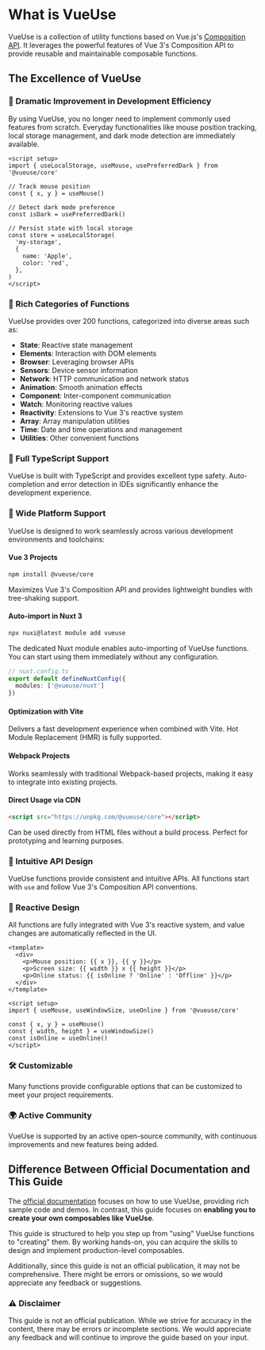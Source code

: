 # What is VueUse

VueUse is a collection of utility functions based on Vue.js's [Composition API](https://vuejs.org/guide/extras/composition-api-faq.html). It leverages the powerful features of Vue 3's Composition API to provide reusable and maintainable composable functions.

## The Excellence of VueUse

### 🎯 Dramatic Improvement in Development Efficiency

By using VueUse, you no longer need to implement commonly used features from scratch. Everyday functionalities like mouse position tracking, local storage management, and dark mode detection are immediately available.

```vue
<script setup>
import { useLocalStorage, useMouse, usePreferredDark } from '@vueuse/core'

// Track mouse position
const { x, y } = useMouse()

// Detect dark mode preference
const isDark = usePreferredDark()

// Persist state with local storage
const store = useLocalStorage(
  'my-storage',
  {
    name: 'Apple',
    color: 'red',
  },
)
</script>
```

### 🔧 Rich Categories of Functions

VueUse provides over 200 functions, categorized into diverse areas such as:

- **State**: Reactive state management
- **Elements**: Interaction with DOM elements
- **Browser**: Leveraging browser APIs
- **Sensors**: Device sensor information
- **Network**: HTTP communication and network status
- **Animation**: Smooth animation effects
- **Component**: Inter-component communication
- **Watch**: Monitoring reactive values
- **Reactivity**: Extensions to Vue 3's reactive system
- **Array**: Array manipulation utilities
- **Time**: Date and time operations and management
- **Utilities**: Other convenient functions

### 🚀 Full TypeScript Support

VueUse is built with TypeScript and provides excellent type safety. Auto-completion and error detection in IDEs significantly enhance the development experience.

### 📱 Wide Platform Support

VueUse is designed to work seamlessly across various development environments and toolchains:

#### Vue 3 Projects
```bash
npm install @vueuse/core
```
Maximizes Vue 3's Composition API and provides lightweight bundles with tree-shaking support.

#### Auto-import in Nuxt 3
```bash
npx nuxi@latest module add vueuse
```
The dedicated Nuxt module enables auto-importing of VueUse functions. You can start using them immediately without any configuration.

```typescript
// nuxt.config.ts
export default defineNuxtConfig({
  modules: ['@vueuse/nuxt']
})
```

#### Optimization with Vite
Delivers a fast development experience when combined with Vite. Hot Module Replacement (HMR) is fully supported.

#### Webpack Projects
Works seamlessly with traditional Webpack-based projects, making it easy to integrate into existing projects.

#### Direct Usage via CDN
```html
<script src="https://unpkg.com/@vueuse/core"></script>
```
Can be used directly from HTML files without a build process. Perfect for prototyping and learning purposes.

### 🎨 Intuitive API Design

VueUse functions provide consistent and intuitive APIs. All functions start with `use` and follow Vue 3's Composition API conventions.

### 🔄 Reactive Design

All functions are fully integrated with Vue 3's reactive system, and value changes are automatically reflected in the UI.

```vue
<template>
  <div>
    <p>Mouse position: {{ x }}, {{ y }}</p>
    <p>Screen size: {{ width }} x {{ height }}</p>
    <p>Online status: {{ isOnline ? 'Online' : 'Offline' }}</p>
  </div>
</template>

<script setup>
import { useMouse, useWindowSize, useOnline } from '@vueuse/core'

const { x, y } = useMouse()
const { width, height } = useWindowSize()
const isOnline = useOnline()
</script>
```

### 🛠️ Customizable

Many functions provide configurable options that can be customized to meet your project requirements.

### 🌍 Active Community

VueUse is supported by an active open-source community, with continuous improvements and new features being added.

## Difference Between Official Documentation and This Guide

The [official documentation](https://vueuse.org/) focuses on how to use VueUse, providing rich sample code and demos. In contrast, this guide focuses on **enabling you to create your own composables like VueUse**.

This guide is structured to help you step up from "using" VueUse functions to "creating" them. By working hands-on, you can acquire the skills to design and implement production-level composables.

Additionally, since this guide is not an official publication, it may not be comprehensive. There might be errors or omissions, so we would appreciate any feedback or suggestions.

### ⚠️ Disclaimer

This guide is not an official publication. While we strive for accuracy in the content, there may be errors or incomplete sections. We would appreciate any feedback and will continue to improve the guide based on your input.
